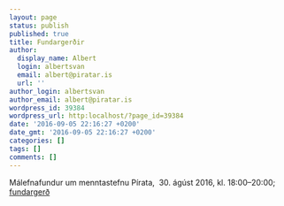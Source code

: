 ```yaml
---
layout: page
status: publish
published: true
title: Fundargerðir
author:
  display_name: Albert
  login: albertsvan
  email: albert@piratar.is
  url: ''
author_login: albertsvan
author_email: albert@piratar.is
wordpress_id: 39384
wordpress_url: http:localhost/?page_id=39384
date: '2016-09-05 22:16:27 +0200'
date_gmt: '2016-09-05 22:16:27 +0200'
categories: []
tags: []
comments: []
---
```

<p>Málefnafundur um menntastefnu Pírata,  30. ágúst 2016, kl. 18:00–20:00; <a href="https://docs.google.com/document/d/1CgIwxfPkWP7eyfhDqmQmFUWkGBjAnacR5YM3t6VrN9U" target="_blank">fundargerð</a></p>
